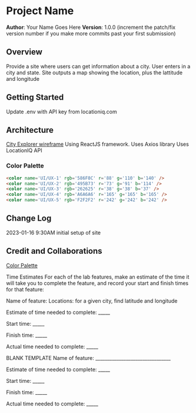 # Project Name

**Author**: Your Name Goes Here
**Version**: 1.0.0 (increment the patch/fix version number if you make more commits past your first submission)

## Overview

Provide a site where users can get information about a city.
User enters in a city and state.
Site outputs a map showing the location, plus the lattitude and longitude

## Getting Started

Update .env with API key from locationiq.com

## Architecture

[City Explorer wireframe](https://mikeshen926191.invisionapp.com/freehand/City-Explorer-B9WqVm3pC)
Using ReactJS framework.
Uses Axios library
Uses LocationIQ API

### Color Palette

``` html
<color name='UI/UX-1' rgb='586F8C' r='88' g='110' b='140' />
<color name='UI/UX-2' rgb='495B73' r='73' g='91' b='114' />
<color name='UI/UX-3' rgb='262625' r='38' g='38' b='37' />
<color name='UI/UX-4' rgb='A6A6A6' r='165' g='165' b='165' />
<color name='UI/UX-5' rgb='F2F2F2' r='242' g='242' b='242' />
```

## Change Log

2023-01-16 9:30AM initial setup of site

## Credit and Collaborations

[Color Palette](https://color.adobe.com/trends)


Time Estimates
For each of the lab features, make an estimate of the time it will take you to complete the feature, and record your start and finish times for that feature:

Name of feature: Locations: for a given city, find latitude and longitude

Estimate of time needed to complete: _____

Start time: _____

Finish time: _____

Actual time needed to complete: _____

BLANK TEMPLATE
Name of feature: ________________________________

Estimate of time needed to complete: _____

Start time: _____

Finish time: _____

Actual time needed to complete: _____
